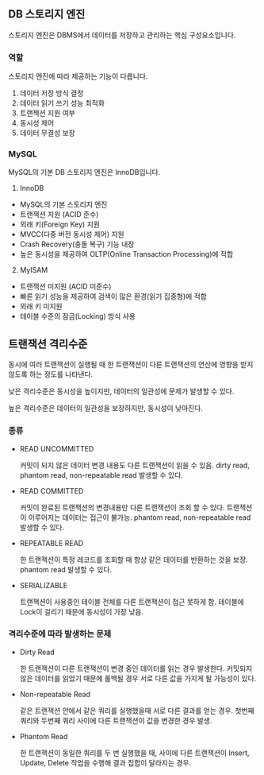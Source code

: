 ## DB 스토리지 엔진
스토리지 엔진은 DBMS에서 데이터를 저장하고 관리하는 핵심 구성요소입니다.

### 역할
스토리지 엔진에 따라 제공하는 기능이 다릅니다.
1. 데이터 저장 방식 결정
2. 데이터 읽기 쓰기 성능 최적화
3. 트랜젝션 지원 여부
4. 동시성 제어
5. 데이터 무결성 보장

### MySQL
MySQL의 기본 DB 스토리지 엔진은 InnoDB입니다.

1. InnoDB
- MySQL의 기본 스토리지 엔진
- 트랜잭션 지원 (ACID 준수)
- 외래 키(Foreign Key) 지원
- MVCC(다중 버전 동시성 제어) 지원
- Crash Recovery(충돌 복구) 기능 내장
- 높은 동시성을 제공하여 OLTP(Online Transaction Processing)에 적합
  
2. MyISAM
- 트랜잭션 미지원 (ACID 미준수)
- 빠른 읽기 성능을 제공하여 검색이 많은 환경(읽기 집중형)에 적합
- 외래 키 미지원
- 테이블 수준의 잠금(Locking) 방식 사용

## 트랜잭션 격리수준

동시에 여러 트랜잭션이 실행될 때 한 트랜잭션이 다른 트랜잭션의 연산에 영향을 받지 않도록 하는 정도를 나타낸다.

낮은 격리수준은 동시성을 높이지만, 데이터의 일관성에 문제가 발생할 수 있다.

높은 격리수준은 데이터의 일관성을 보장하지만, 동시성이 낮아진다.

### 종류
- READ UNCOMMITTED
  
  커밋이 되지 않은 데이터 변경 내용도 다른 트랜잭션이 읽을 수 있음. dirty read, phantom read, non-repeatable read 발생할 수 있다.

- READ COMMITTED
  
  커밋이 완료된 트랜잭션의 변경내용만 다른 트랜잭션이 조회 할 수 있다. 트랜잭션이 이루어지는 데이터는 접근이 불가능.
  phantom read, non-repeatable read 발생할 수 있다.

- REPEATABLE READ
  
  한 트랜잭션이 특정 레코드를 조회할 때 항상 같은 데이터를 반환하는 것을 보장. phantom read 발생할 수 있다.

- SERIALIZABLE
  
  트랜잭션이 사용중인 테이블 전체를 다른 트랜잭션이 접근 못하게 함. 테이블에 Lock이 걸리기 때문에 동시성이 가장 낮음.

### 격리수준에 따라 발생하는 문제

- Dirty Read
  
  한 트랜잭션이 다른 트랜잭션이 변경 중인 데이터를 읽는 경우 발생한다. 커밋되지 않은 데이터를 읽었기 때문에 롤백될 경우 서로 다른 값을 가지게 될 가능성이 있다.

- Non-repeatable Read
  
  같은 트랜잭션 안에서 같은 쿼리를 실행했을때 서로 다른 결과를 얻는 경우. 첫번째 쿼리와 두번째 쿼리 사이에 다른 트랜잭션이 값을 변경한 경우 발생.

- Phantom Read
  
  한 트랜잭션이 동일한 쿼리를 두 번 실행했을 때, 사이에 다른 트랜잭션이 Insert, Update, Delete 작업을 수행해 결과 집합이 달라지는 경우.
